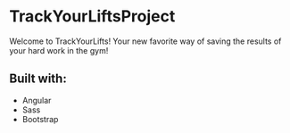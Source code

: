 # TrackYourLiftsProject

Welcome to TrackYourLifts! Your new favorite way of saving the results of your hard work in the gym!

## Built with:

* Angular
* Sass
* Bootstrap
